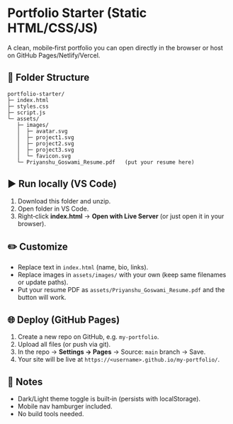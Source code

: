 # Portfolio Starter (Static HTML/CSS/JS)

A clean, mobile‑first portfolio you can open directly in the browser or host on GitHub Pages/Netlify/Vercel.

## 📁 Folder Structure
```
portfolio-starter/
├─ index.html
├─ styles.css
├─ script.js
└─ assets/
   ├─ images/
   │  ├─ avatar.svg
   │  ├─ project1.svg
   │  ├─ project2.svg
   │  ├─ project3.svg
   │  └─ favicon.svg
   └─ Priyanshu_Goswami_Resume.pdf   (put your resume here)
```

## ▶️ Run locally (VS Code)
1. Download this folder and unzip.
2. Open folder in VS Code.
3. Right‑click **index.html** → **Open with Live Server** (or just open it in your browser).

## ✏️ Customize
- Replace text in `index.html` (name, bio, links).
- Replace images in `assets/images/` with your own (keep same filenames or update paths).
- Put your resume PDF as `assets/Priyanshu_Goswami_Resume.pdf` and the button will work.

## 🌐 Deploy (GitHub Pages)
1. Create a new repo on GitHub, e.g. `my-portfolio`.
2. Upload all files (or push via git).
3. In the repo → **Settings → Pages** → Source: `main` branch → Save.
4. Your site will be live at `https://<username>.github.io/my-portfolio/`.

## 🔧 Notes
- Dark/Light theme toggle is built‑in (persists with localStorage).
- Mobile nav hamburger included.
- No build tools needed.
